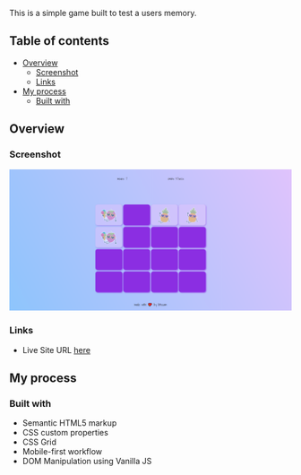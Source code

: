 This is a simple game built to test a users memory.

## Table of contents

- [Overview](#overview)
  - [Screenshot](#screenshot)
  - [Links](#links)
- [My process](#my-process)
  - [Built with](#built-with)


## Overview


### Screenshot

![](./images/screencapture-ibtissam-memory-game-netlify-app-game-html-2022-03-26-19_36_55.png)


### Links

- Live Site URL [here](https://ibtissam-memory-game.netlify.app/)

## My process

### Built with

- Semantic HTML5 markup
- CSS custom properties
- CSS Grid
- Mobile-first workflow
- DOM Manipulation using Vanilla JS
